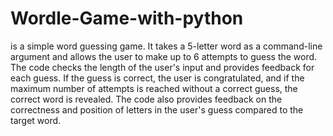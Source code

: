 # Wordle-Game-with-python
 is a simple word guessing game. 
 It takes a 5-letter word as a command-line argument and allows the user to make up to 6 attempts to guess the word.
 The code checks the length of the user's input and provides feedback for each guess. If the guess is correct, the user is congratulated,
 and if the maximum number of attempts is reached without a correct guess, the correct word is revealed. The code also provides feedback 
 on the correctness and position of letters in the user's guess compared to the target word.
